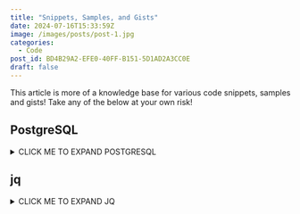 ```yaml
---
title: "Snippets, Samples, and Gists"
date: 2024-07-16T15:33:59Z
image: /images/posts/post-1.jpg
categories:
  - Code 
post_id: BD4B29A2-EFE0-40FF-B151-5D1AD2A3CC0E
draft: false
---
```


This article is more of a knowledge base for various code snippets, samples and gists! Take any of the below at your own risk!
## PostgreSQL
<details>
  <summary>CLICK ME TO EXPAND POSTGRESQL</summary>

### Generated Value as Key


```sql
CREATE OR REPLACE FUNCTION public.generate_key(_len int)  
    returns varchar(50)  
as  
$$  
SELECT substr(md5(random()::text), 0, (_len + 1))::varchar;  
$$  
    language sql  
    immutable;

CREATE TABLE IF NOT EXISTS tableName(
    generatedKey varchar(8) NOT NULL GENERATED ALWAYS AS (public.generate_key(8)) STORED
);

```


### Make pseudo id column
When joining things that are pre-sorted, in order to join together, needs a pseudo ID field. Use ROW_NUMBER()

```sql
WITH docIds as (SELECT id from documents d order by id desc limit 15),  
     docIdsWithCount as (SELECT row_number() over (order by id) as rowNum, id from docIds),  
     refIds as (SELECT id from references r order by id desc limit 15),  
     refIdsWithCount as (SELECT row_number() over (order by id) as rowNum, id from refIds),  
SELECT r.id as refId, d.id as docId from docIdsWithCount d  
        left join refIdsWithCount r on d.rowNum = r.rowNum
```


### Delete all data from all tables
USE WITH CAUTION!
```sql
DO  
$$  
DECLARE  
    rec RECORD;  
BEGIN  
    -- Generate the truncate statements for all tables in the specified schema  
    FOR rec IN  
        SELECT tablename  
        FROM pg_tables  
        WHERE schemaname = 'edi_transactions'  
    LOOP  
        EXECUTE 'TRUNCATE TABLE edi_transactions.' || quote_ident(rec.tablename) || ' CASCADE;';  
    END LOOP;
END  
$$;
```

### jsonb_typeof
Detect type of json structure in parameter - perform looping if array, etc.
```sql
if jsonb_typeof(_schemaarray) = 'array' THEN   
  -- DO THINGS HERE
END IF;
```

</details>


## jq
<details>

<summary>CLICK ME TO EXPAND JQ</summary>

Check out [jqCheatSheet](https://lzone.de/cheat-sheet/jq) for fast help!

### Use args in jq filter
```bash
jq --arg v "$PRJNAME" '.dev.projects[$v]' config.json 

```

### JSON.parse, but in jq
read property that contains a string as json
```bash
cat response.text | jq ' . | fromjson.title'
```

### Minify JSON
Minify the string
```
echo '{ "foo": "bar" }' | jq -r tostring
```


Minify a file

```
jq -r tostring file.json
```

### Merge Objects
Take two json objects stored in bash variable and merge them together based on key
```bash
jq -n --argjson a "$a" --argjson b "$b" '$a + $b'
```

### Recursive Merge 
[Recursive JSON Object Merge with jq](https://stackoverflow.com/questions/19529688/how-to-merge-2-json-objects-from-2-files-using-jq)
```bash
# note: jq 1.4 or later
jq -s '.[0] * .[1]' file1 file2
```

### Array of Objects to CSV
```
cat json-filename.json | jq -r '(map(keys) | add | unique) as $cols | map(. as $row | $cols | map($row[.])) as $rows | $cols, $rows[] | @csv'
```

### CSV file to JSON
Requires manual setting of column names, but could automate that using GPT pipeline or other script.
```
jq --slurp --raw-input --raw-output \
  'split("\n") | .[1:] | map(split(",")) |
      map({"status": .[0],
           "date": .[1],
           "description": .[2],
           "debit": .[3],
           "credit": .[4],
           "member": .[5]})' \
  Since\ Nov\ 15,\ 2023.CSV
```

</details>
